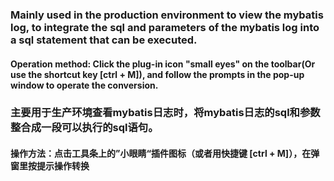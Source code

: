 ### Mainly used in the production environment to view the mybatis log, to integrate the sql and parameters of the mybatis log into a sql statement that can be executed.
#### Operation method: Click the plug-in icon "small eyes" on the toolbar(Or use the shortcut key [ctrl + M]), and follow the prompts in the pop-up window to operate the conversion.
### 主要用于生产环境查看mybatis日志时，将mybatis日志的sql和参数整合成一段可以执行的sql语句。
#### 操作方法：点击工具条上的”小眼睛“插件图标（或者用快捷键 [ctrl + M]），在弹窗里按提示操作转换